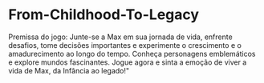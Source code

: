 # From-Childhood-To-Legacy
Premissa do jogo: Junte-se a Max em sua jornada de vida, enfrente desafios, tome decisões importantes e experimente o crescimento e o amadurecimento ao longo do tempo. Conheça personagens emblemáticos e explore mundos fascinantes. Jogue agora e sinta a emoção de viver a vida de Max, da Infância ao legado!"
